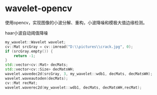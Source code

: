 # wavelet-opencv
使用opencv，实现图像的小波分解、重构，小波降噪和模极大值边缘检测。

haar小波自动阈值降噪
```cpp
my_wavelet::Wavelet wavelet;
cv::Mat srcGray = cv::imread("D:\\pictures\\crack.jpg", 0);
if (srcGray.empty()) {
	return -1;
}
std::vector<cv::Mat> decMats;
std::vector<cv::Size> decMatsWH;
wavelet.wavedec2d(srcGray, 3, my_wavelet::wdb1, decMats, decMatsWH);
wavelet.waveautoden(decMats);
cv::Mat recMat;
wavelet.waverec2d(my_wavelet::wdb1, decMats, decMatsWH,recMat);
```


